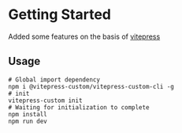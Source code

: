 # Getting Started
Added some features on the basis of  [vitepress](https://vitepress.vuejs.org)

## Usage

```shell
# Global import dependency
npm i @vitepress-custom/vitepress-custom-cli -g
# init
vitepress-custom init
# Waiting for initialization to complete
npm install
npm run dev
```